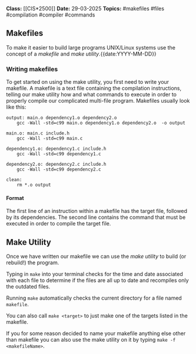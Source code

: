 **Class:** [[CIS*2500]]
**Date:** 29-03-2025
**Topics:**  #makefiles #files #compilation #compiler #commands

## Makefiles
To make it easier to build large programs UNIX/Linux systems use the concept of a *makefile* and *make utility*.{{date:YYYY-MM-DD}}

### Writing makefiles
To get started on using the make utility, you first need to write your makefile.
A makefile is a text file containing the compilation instructions, telling our make utility how and what commands to execute in order to properly compile our complicated multi-file program.
Makefiles usually look like this:

```
output: main.o dependency1.o dependency2.o
	gcc -Wall -std=c99 main.o dependency1.o dependency2.o  -o output

main.o: main.c include.h
	gcc -Wall -std=c99 main.c

dependency1.o: dependency1.c include.h
	gcc -Wall -std=c99 dependency1.c

dependency2.o: dependency2.c include.h
	gcc -Wall -std=c99 dependency2.c

clean: 
	rm *.o output
```

#### Format
The first line of an instruction within a makefile has the target file, followed by its dependencies. 
The second line contains the command that must be executed in order to compile the target file.

## Make Utility
Once we have written our makefile we can use the *make utility* to build (or rebuild!) the program.

Typing in `make` into your terminal checks for the time and date associated with each file to determine if the files are all up to date and recompiles only the outdated files.

Running `make` automatically checks the current directory for a file named `makefile`.

You can also call `make <target>` to just make one of the targets listed in the makefile.

If you for some reason decided to name your makefile anything else other than makefile you can also use the make utility on it by typing `make -f <makefileName>`.

